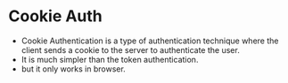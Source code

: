 # Cookie Auth
- Cookie Authentication is a type of authentication technique where the client sends a cookie to the server to authenticate the user.
- It is much simpler than the token authentication.
- but it only works in browser.
